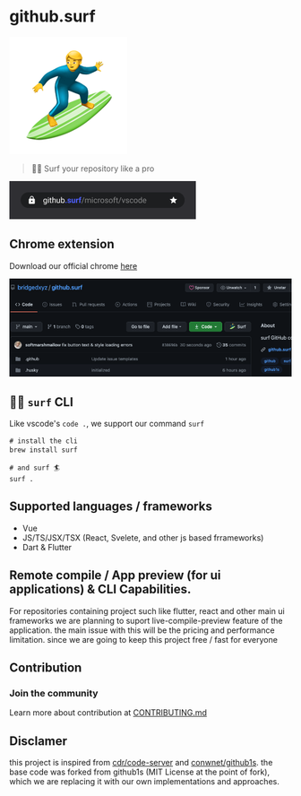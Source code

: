 # github.surf



![](./branding/logo.png)

> 🏄‍♂️ Surf your repository like a pro

![github.surf url example](branding/url-example.png)



## Chrome extension

Download our official chrome [here]()

![surf chrome extension](./branding/chrome-extension/surf-chrome-preview.png)



## 🏄‍♂️ `surf` CLI

Like vscode's `code .`, we support our command `surf`

```shell
# install the cli
brew install surf

# and surf 🏄
surf .
```





## Supported languages / frameworks

- Vue
- JS/TS/JSX/TSX (React, Svelete, and other js based frrameworks)
- Dart & Flutter



## Remote compile / App preview (for ui applications) & CLI Capabilities.

For repositories containing project such like flutter, react and other main ui frameworks we are planning to suport live-compile-preview feature of the application. the main issue with this will be the pricing and performance limitation. since we are going to keep this project free / fast for everyone








## Contribution

### Join the community

Learn more about contribution at [CONTRIBUTING.md](./CONTRIBUTING.md)



## Disclamer

this project is inspired from [cdr/code-server](https://github.com/cdr/code-server) and [conwnet/github1s](https://github.com/conwnet/github1s). the base code was forked from github1s (MIT License at the point of fork), which we are replacing it with our own implementations and approaches.
